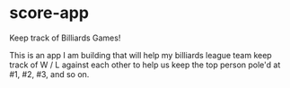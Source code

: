 # score-app
Keep track of Billiards Games! 


This is an app I am building that will help my billiards league team keep track of W / L against each other to help us keep the top person pole'd at #1, #2, #3, and so on. 
